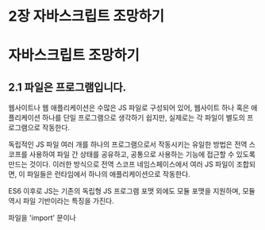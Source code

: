 # 2장 자바스크립트 조망하기

# 자바스크립트 조망하기

## 2.1 파일은 프로그램입니다.

웹사이트나 웹 애플리케이션은 수많은 JS 파일로 구성되어 있어, 웹사이트 하나 혹은 애플리케이션 하나를 단일 프로그램으로 생각하기 쉽지만, 실제로는 각 파일이 별도의 프로그램으로 작동한다.

독립적인 JS 파일 여러 개를 하나의 프로그램으로서 작동시키는 유일한 방법은 전역 스코프를 사용하여 파일 간 상태를 공유하고, 공통으로 사용하는 기능에 접근할 수 있도록 만드는 것이다. 이러한 방식으로 전역 스코프 네임스페이스에서 여러 JS 파일이 조합되면, 이 파일들은 런타임에서 하나의 애플리케이션으로 작동한다.

ES6 이후로 JS는 기존의 독립형 JS 프로그램 포맷 외에도 모듈 포맷을 지원하며, 모듈 역시 파일 기반이라는 특징을 가진다.

파일을 'import' 문이나 **<script type="module">** 태그를 통해 불러올 경우, 이는 하나의 모듈로서 처리된다.

JS는 각 모듈을 별도로 처리하며, 한 모듈을 불러오면 런타임에서 다른 모듈과 상호작용할 수 있다.

하지만 파일이든 모듈이든, 각 파일은 제3의 작고 독립적인 프로그램과 협력하여 프로그램 전체를 작동시키는 고유한 작은 프로그램으로 생각해야 한다.

## 2.2 값

프로그램에서 가장 기본적인 단위는 값이고 JS에서 값은 크게 원시 타입과 객체 차입으로 분류된다.

JS에서은 리터를을 사용해 프로그램에 값을 주입한다

- 리터럴이란??
  리터럴(literal)은 자바스크립트와 같은 프로그래밍 언어에서 소스 코드에 직접 나타나는 고정된 값으로, 리터럴을 사용하면 변수나 상수에 할당할 수 있는 값들을 직접적으로 표현할 수 있다. 예를 들어, 아래와 같은 종류의 리터럴이 있다:
  1. **숫자 리터럴**: **10**, **3.14**, **500**
  2. **문자열 리터럴**: **"안녕하세요"**, **'hello'**
  3. **논리적 리터럴 (boolean)**: **true**, **false**
  4. **배열 리터럴**: **[1, 2, 3]**
  5. **객체 리터럴**: **{ name: "Jane", age: 22 }**
  6. **함수 리터럴**: **function() {}** 또는 화살표 함수 **(a, b) => a + b**
     리터럴은 코드 내에서 값을 직접 표현하는 간단하고 효율적인 방법을 제공한다.

```jsx
greeting(”제 이름은 성한 입니다.”)
```

위의 예시에서 “제 이름은 카일 입니다.”라는 값은 원시 문자열 리터럴이다.

참고로 문자열은 문자를 모아놓은 집합으로, 보통 단어나 문장을 표현하는 용도로 사용한다.

예시에서는 문자열의 범위를 큰따옴표로 정하였는데 작은따옴표를 사용해 문자열 범위를 정의할 수도 있다. 어떤 표기법을 사용할지는 전적으로 개인의 취향에 따라 달라지지만 코드 가독성과 유지 보수를 위해 일관성 있는 표기법을 사용해야한다.

또한 문자열 범위를 정할 때 따옴표가 아니라 백틱을 사용할 수 있는데 아래와 같이 백틱으로 감싼 문자열에는 변수 표현식인 `${…}` 부분이 현재값(성한)으로 대체되는 보간법을 사용한다.

```jsx
const firstName = "성한";

console.log(`제 이름은 ${firstName}입니다.`);
//제 이름은 성한입니다.
```

물론 보간법 없이 사용할 수도 있지만 백틱이 만들어진 목적과 부합하지 않기에 권장하지않는다.

JS에는 문자열 말고 불리언이나 숫자 같은 원시 리터럴 값을 사용할 수 있다.

```jsx
while (false) {
  console.log(3.141592);
  console.log("아... 배고파...너무 너무 배고파...");
}
```

while은 반복문의 종류로, 조건식이 참일 경우 {}안의 작업을 반복할 때 사용한다.

예시에서는 조건식이 false이므로 반복하지 않고 아무것도 콘솔에 찍히지 않는다.

또한 숫자 3.141592는 원주율의 근사값으로, 이렇게 값이 확정된 경우 값을 직접 작성하기 보다 Math.PI같이 이미 정의된 값을 가져다 쓰는게 좋다.

또한 숫자중 아주 큰 정수를 나타낼 때는 원시 타입 bigint를 사용한다.

JS는 문자열, 숫자, 불리언 이외에도 null과 undeined라는 원시타입을 지원하고 **null**과 **undefined**는 모두 "값이 없음"을 나타내지만, **undefined**는 변수가 선언되었으나 아직 어떤 값으로도 초기화되지 않았을 때나 값을 할당하지 않으면 자동으로 **undefined**가 할당되고 **null**은 변수에 값이 없다는 것을 의도적으로 명시할 때 사용하는 리터럴 값이다.

마지막으로 심벌이 있는데 심벌은 사람이 추측할 수 없게 만든 특수한 숨김값으로 주로 객체에서 특정한 키를 만들때 사용된다.

```jsx
hitchikersGuide[Symbol("삶의 의미")];
//42
```

일반적인 JS프로그램에서는 심벌이 거의 사용되지않고 라이브러리나 프레임 워크같이 좀 더 저차원 코드에서 사용된다.

### 2.2.1 배열과 객체

JS에는 원시 타입 말고 객체 타입이 존재하고 그중 배열은 특수한 유형의 객체로, 객체 내 정렬된 데이터에는 숫자 인덱스가 매겨진다.

```jsx
const names = ["성한", "민지", "기원", "성준", "서하"];

names.length;
//5

names[0];
//성한

names[3];
//성준
```

배열에는 원시 타입, 객체 타입 상관 없이 모든 타입의 값이 들어갈 수 있고 배열 안에 배열 역시 가능하다. 또한 함수 역시 값이므로 배열이나 객체의 값에 함수를 할당할 수 있다.

객체는 배열보다 일반적인 데이터 타입으로 정렬되지 않은 키-값 쌍을 모아놓은 컬렉션이다.

배열은 인덱스를 통해 요소에 접근하는 반면 객체는 키를 사용해 요소에 접근한다.

```jsx
const hong = {
  first: "hong",
  last: "sungjun",
  age: "29",
  specialties: ["태클걸기", "잘난척하기"],
};

console.log(`성준이 이름은 ${hong.first}${hong["last"]}입니다.`);
```

위의 예시에서 hong은 객체를 , first는 값이 모여있는 컬렉션인 객체에서 원하는 정보의 위치를 나타낸다.

객체에서 원하는 정보에 접근한은 방식은 예시처럼 온점을 사용하는 방식과 대괄호를 사용하는 방법이 있다.

### 2.2.2 값의 타입

typeof 연산자를 사용해 원시 타입 값과 객체 타입 값을 구분할 수있다.

```jsx
typeof 42; //"number"
typeof "abc"; //"stromg"
typeof true; //"boolean"
typeof undefined; //"undefined"
typeof null; //"object"
typeof { a: 1 }; //"object"
typeof [1, 2, 3]; //"object"
typeof function hello() {}; //"function"
```

위에서 주의해야할 부분은 null의 타입은 null이 아니라 object이다. 또한 function은 타입이 function인데 array는 array가 아니라 object이다.

## 2.3 변수 선언과 사용

변수를 사용하려면 번수 선언이 선행되어야 한다. 식별자라고도 부르는 변수는 다양한 문법으로 선언할 수 있는데, 문법마다 작동 방식이 다르다

```jsx
var adult = true;

if (adult) {
  var myName = "성한";
  var myAge = 31;

  let originName = "기원";
  let originAge = 30;
}

console.log(myName); //"성한"
console.log(originName); //오류~~~~~
```

여기서 var와 let은 프로그램 내에서 사용할 수 있는 변수를 정의한다. 여기에 더해 초기값을 할당할 수 있는 변수를 선언하는 역할도 한다.

다만 여기서 var와 let의 가장 큰 차이는 선언한 변수의 접근 범위에서 차이를 보인다.

var로 선언된 변수의 접근범위는 함수스코프이고 let으로 선언된 변수의 범위는 블록 스코프이다.

- **함수 스코프(Function Scope)**: 함수 내에서 선언된 변수는 해당 함수 내에서만 접근할 수 있다. 함수 밖에서는 그 변수를 볼 수 없다. JavaScript에서 **var** 키워드로 선언된 변수가 이에 해당한다.
- **블록 스코프(Block Scope)**: 블록 스코프는 중괄호 **{}**로 감싸진 코드 블록 내에서 선언된 변수가 그 블록 내에서만 유효하며, 블록 밖에서는 접근할 수 없다. JavaScript의 **let**과 **const**로 선언된 변수들이 블록 스코프를 따른다.

위의 예시에서 보여준 var와 let 말고도 const를 사용해 변수를 선언할 수있다.

const는 let과 유사하지만, 선언되는 순간에 값을 할당해야 하고 나중에 다른 값을 재할당할 수 없다는 차이가 있다.

```jsx
const myBirthday = true;
let age = 31;

if (myBirthday) {
  age = age + 1; //age는 let으로 선언했으므로 값 재할당이 가능하다.
  myBirthday = false; //오류가 발생합니다.
}
```

다만 const로 선언한 변수는 재할당이 불가능할 뿐이지 값을 바꿀수 없는건 아니다.

객체 자체를 재할당하는 건 불가능하지만 값은 바꿀 수 있기 때문이다.

```jsx
const members = ["권성한", "한민지", "최기원", "홍성준", "금서하"];

members[0] = "KEN"; //정상 작동합니다.
members = []; //오류 발생
```

이렇게 var, let, const 말고도 특정 스코프 내에 변수와 같은 식별자를 선언하는 방법이있는데 아래와 같다.

```jsx
function hello(newMember) {
  console.log(`${newMember}님 환영합니다~~`);
}

hello("KEN");
//KEN님 환영합니다~~
```

식별자 hello의 유효 범위는 가장 바깥 ㅅ코프이고 함수를 참조한다. 반면 함수의 매개변수 newMember는 함수 안에서 생성되므로 함수 스코프에서만 접근가능하고 그렇기 때문에 var로 선언한 변수처럼 작동한다.

또한 아래와 같이 catch절을 만들 때 변수가 선언되기도 하는데 catch 절에 전달하는 err의 스코프는 let으로 선언한 변수처럼 블록스코플 갖는다.

```jsx
try {
  someError();
} catch (err) {
  console.log(err);
}
```

## 2.4 함수

JS로 개발할 때 우리는 함수보다 좀 더 포괄적인 개념인 프로시저를 프로그램에 녹여 내기 위해 심사숙고 하며 함수를 작성해야 한다. 여기서 프로시저는 한 번 이상 호출할 수 있고 입력값이 있을수 있으며 하나 이상의 출력값을 반환하는 구문의 모음을 의미한다.

```jsx
function awesomeFunction(coolThings) {
  //.....
  return amazingStuff;
}
```

위와 같은 방식을 함수 선언문이라고 하는데, 함수 선언이란 이름이 함수가 다른 문의 표현식이 아니라 문 자체이기 때문에 붙게 됐다.

함수 선언으로 정의한 awesomeFunction은 식별자 awesomeFunction과 실제 함수를 나타내는 값의 연관이 코드 실행 단계가 아닌 컴파일 단계에서 맺어진다.

함수 선언 말고도 함수 표현식을 사용해 함수를 정의, 할당할 수있다.

```jsx
const awesomeFunction = function (coolThings) {
  //.....
  return amazingStuff;
};
```

위와 같이 함수 표현식으로 선언한 함수가 함수 선언으로 선언한 함수와 다른 점은 함수와 함수 식별자가 코드가 실행되기 전까지는 관계를 맺지 않는다는 점이다.

JS에서 함수는 할당 가능하고 어디든 전달가능한 값이라는 특징이 매우 중요하다. JS에서 함수는 객체의 종류이기에 함수를 값으로 취급하는 게 필수이다.

함수는 매개변수(parameter)를 통해 입력을 받고 매개변수는 함수내에서 지역 변수 역할을 한다.

함수는 0개부터 원하는 개수까지 원하는 만큼 매개변수를 받을 수 있도록 정의할 수 있고 함수를 호출할때는 인수(argument)라 부르는 값을 매개변수에 할당해야한다.

또한 return을 통해서 함수에서 값을 반환할 수 있다. 함수는 하나의 값만 반환할 수 있고 여러개를 반환하고 싶다면 객체나 배열로 반환해야한다.

또한 함수는 값이므로 함수를 객체의 프로퍼티로 할당할 수 있다.

```jsx
const whatToSay = {
  greeting() {
    console.log("안녕하세요");
  },
  question() {
    console.log("이름이 뭔가용?");
  },
  answer() {
    console.log("제이름은 성한퀀입니다");
  },
};

whatToSay.greeting(); //안녕하세요
```

위의 코드에서 세 함수(greeting(), question(), answer())는 whatToSay라는 객체에 종속된다.

각 함수를 호출하려면 객체의 프로퍼티에 접근해 호출하려는 함수의 참조에 접근해야한다.

## 2.5 비교

JS에 비교를 가능하게 하는 몇 가지 메커니즘이 있다.

### 2.5.1 같음에 대한 고찰

JS에서 같음을 비교할 때는 ‘정확하게’ 일치하는지를 따지기도 하지만 때로는 ‘아주 유사하다’ 하거나 ‘교환 가능’한지와 같이 좀 더 넓은 관점에서 비교하는 경우도 있다.

그렇기 때문에 일치 비교와 동등비교의 차이를 알고 있어야 한다.
JS의 등호 세 개가 붙은 형태인 일치 연산자(===)가 있는데 대부분 비교대상이 정확히 같을때 참을 반환하는 연산자라고 예상하지만 NaN이나 -0과 같은 특수한 값과 함께 사용되면 예상과 다르게 작동될수있다.

```jsx
3 === 3.0;           //true
"yes" === "yes";     //true
null === null.       //true
false === false.     //true

42 === "42";        //false
"hello" === "Hello";//false
true === 1;         //false
0 === null;         //false
"" === null;        //false
null === undefined. //false

NaN === NaN;        //false
0 === -0;           //true
```

NaN을 만나면 === 연산자는 거짓말을 한다. NaN과 또다른 NaN은 같지 않다고 말하고 -0이 0과 같다고 거짓말을한다.

그렇기 때문에 NaN과 비교할때는 NumberisNaN()을 사용하고, -0과 비교할때는 Object.is()를 사용해서 비교하는게 좋다.

결론은 === 연산자만으로는 정확한 비교를 할 수 없다는 사실이다.

또한 원시타입이 아닌 객체끼리 비교할 때는 상황이 조금 다르다

```jsx
[1, 2, 3] === [1, 2, 3]       //false
{a: 42} === {a: 42}           //false
(x => x * 2) === (x => x * 2) //false
```

위와 같이 JS에서 객체를 비교할 경우에는 독자성 일치를 비교한다.

JS에서 객체는 참조에 의해 고정되며 참조 복사본을 사용해서 할당 전달된다.그리고 참조를 대상으로 일치 비교가 일어난다.

```jsx
const x = [1, 2, 3];

const y = x;
//참조를 복사한 값이 할당되기 때문에 변수 y는 x의 복사본이 아니라 x와 같은 배열을 참조한다.

y === x; //true
y === [1, 2, 3]; //false
x === [1, 2, 3]; //false
```

위의 예시에서 y와 x가 같은 배열에 대한 참조를 담고있기에 y === x는 true를 반환하지만 나머지는 새로운 배열과 비교가 일어나기 때문에 false를 반환한다. 예시 배열의 내용이 변경되도 결과는 동일하다.

JS에는 객체 구조가 같은지 비교하기위해서는 직접 코드를 작성해서 비교해야한다.

### 2.5.2 강제 변환

강제변환은 타입의 값이 다른 타입의 값으로 변하는걸 의미한다.

JS에서 ==연산자(동등연산자)는 설계가 부실하고 버그가 많다. JS 창시자인 브렌던 아이크조차 동등 연산자 설계에는 실수가 있다고 한탄했다.

근본적인 문제는 동등 연산자가 비교 대상이 되는 값의 타입을 고려하지 않고 비교를 수행한다는 아주 잘못된 정보로 인해 발생했다.

== 연산자는 === 연산자와 유사한 방식으로 피연산자의 타입을 비교하지만 피연산자의 타입이 다른경우 == 연산자는 비교 이전에 강제로 타입을 맞추는 작업을 수행한다. 두 연산자 모두 타입이 같은 값을 비교한 다는 점에서는 동일하지만 == 연산자는 강제 변환을 먼저 실행해 피연산자의 타입을 맞춘 이후에 작동하기에 **강제 변환 동등 연산자**라고 설명하는게 적합하다.

```jsx
42 == "42"; //true
1 == true; //true
```

두 줄의 피연산자 모두 타입이 다르지만 동등 연산자는 숫자형이 아닌 값을 숫자로 바꾼다음 비교를 하였습니다. 뿐만아니라 <, >, <=, >= 과 같은 연산자들 역시 타입이 다름 경우에는 강제 변환이 일어난다.

비교 연산자는 피연산자가 모두 문자열인 경우를 제외하고는 숫자 타입으로 타입을 변환해 비교를 진행한다. 피연산자 모두가 문자열인 경우에는 사전처럼 알파벳순으로 문자열을 비교한다.

비교 연산자를 사용할 때 타입 면환을 피할 방법은 피연산자의 타입을 일치시키는 것 말고는 없고 개발을 하다 보면 피연산자끼리 타입이 다른 경우를 피하지 못할 가능성도 높기에 비교 연산자의 작동 방식을 제대로 배우고 받아들이는게 현명한 접근이다.

## 2.6 코드 구조화 패턴

JS 생태계 전반에 걸쳐 데이터와 행동 관점에서 코드를 구조화하는 패턴은 크게 클래스와 모듈 두 가지가 있고, 두 패턴은 서로 상호 배타적인 패턴이 아니다. 그렇기 때문에 많은 프로그램이 두 패턴을 모두 사용한다.

### 2.6.1 클래스

클래스는 사용자가 정의한 데이터 ‘타입’으로 데이터와 이 데이터를 조작하는 동작이 들어간다. 그런데 클래스는 사용자 정의 데이터 타입이 어떻게 동작하는지 정의하긴 하지만 구체적인 값은 아니다. 프로그램에서 사용할 수 있는 구체적인 값이 필요하면 new 키워드를 사용해 인스턴스를 만든다.

```jsx
class Page {
  constructor(text) {
    this.text = text;
  }

  print() {
    console.log(this.text);
  }
}

class Notebook {
  constructor() {
    this.page = [];
  }

  addPage(text) {
    var page = new Page(text);
    this.pages.push(page);
  }

  print() {
    for (let page of this.pages) {
      page.print();
    }
  }
}

var mathNotes = new Notebook();
mathNotes.addPage("기초 연산: + = * / ... ");
mathNotes.addPage("삼각법: sin cos tan .... ");

mathNotes.print();
//....
```

Page 클래스에서 문자열 형태의 데이터는 this.text 멤버 변수에 저장되고 print()메서드를 사용하여 콘솔에 데이터를 출력할수 있다.

Notebook 클래스에서는 Page 인스턴스가 요소로 있는 배열을 데이터로 사용하는데 동작을 정의한 메서드는 두가지가 있다. 첫 번째 메서드 addPage()는 Page 인스턴스를 새롭게 만들고 이 인스턴스를 멤버 변수인 배열에 추가하고 또다른 메서드 print()는 Notebook 내 모든 페이지를 출력하는 동작을 한다.

클래스의 동작은 클래스만 가지고 사용할수 없고 인스턴스를 통해서만 호출할 수 있다.

클래스 메커니즘을 사용하면 데이터와 데이터의 동작을 한곳에 묶어 구조화 할수 있다.

**상속**

클래스 지향 설계는 상속과 다향성을 빼놓고 생각할 수 없다.

```jsx
class Publication {
  constructor(title, author, pubDate) {
    this.title = title;
    this.author = author;
    this.pubDate = pubDate;
  }

  print() {
    console.log(`
			제목: ${this.title}
			저자: ${this.author}
			발행일: ${this.pubDate}
		`);
  }
}
```

Publication 클래스에 출판에 필요한 동작이 정의되어있다.

```jsx
class Book extends Publication {
  constructor(bookDetails) {
    super(bookDetails.title, bookDetails.author, bookDetails.publishedOn);
    this.publisher = bookDetails.publisher;
    this.ISBN = bookDetails.ISNB;
  }

  print() {
    super.print();
    console.log(`
			출판사: ${this.publisher}
			ISBN: ${this.ISNB}
		`);
  }
}

class BlogPost extends Publication {
  constructor(title, author, pubDate, URL) {
    super(title, author, pubDate);
    this.URL = IRL;
  }

  print() {
    super.print();
    console.log(`URL: ${this.URL}`);
  }
}
```

Book 과 BlogPost클래스 모두 extends라는 키워드를 사용해 Publication 클래스에서 정의한 동작을 확장해서 사용하고있다.

각 클래스 생성자 내에 있는 super()는 부모 클래스의 생서자를 자식 클래스에서 사용할 수 있도록 동일한 작업을 하는 코드를 다시 작성하지 않아도 출판 타입에 맞게 초기화 할 수 있다.

```jsx
var YDKJSY = new Book({
	title = "You Don't Know JS Yet",
	author: "카일 심슨",
	publishedOn: "2020년 1월",
	publisher: "독립 출판",
	ISBN: "979-8602477249"
});

YDJSY.print();
```

예시에서 부모클래스인 Publication에서 상속받아 재정의한 메서드인 print를 호출할수있는데 자식 클래스 Book과 BlogPost 각각 재정의된 print() 내부에서 super.print()가 호출되면서 부모 클래서에 정의된 메서드 print()를 그대로 상속 받아 사용한다.

이렇게 상속받은 메서드와 새롭게 정의된 메서드의 이름이 동일하고 공존할 수 있는걸 다향성이라고한다.

### 2.6.2 모듈

**모듈의 정의 및 필요성**

모듈은 자바스크립트에서 코드를 구조화하고 관리하기 위해 사용된다. 모듈은 코드의 재사용성을 높이고, 유지 관리를 쉽게 만들며, 글로벌 네임스페이스의 오염을 방지한다. 특히 대형 프로젝트에서 모듈은 필수적이다.

**모듈 패턴**

- **클래식 모듈 패턴:** 클로저를 활용하여 공개 메소드만 외부에 노출시키고 나머지를 숨길 수 있다. 예를 들어, 'Publication', 'Book', 'BlogPost' 등의 객체를 생성하여 공개 API만을 제공한다.
- **공개된 모듈 패턴:** 모듈 패턴을 확장하여 import와 export를 사용하여 코드를 더 깔끔하게 관리할 수 있다.

아래는 자바스크립트에서 모듈을 사용하는 코드의 예시이다:

```jsx
function Publication(title, author, pubDate) {
  var publicAPI = {
    print() {
      console.log(`제목: ${title}\n저자: ${author}\n발행일: ${pubDate}`);
    },
  };
  return publicAPI;
}

function Book(bookDetails) {
  var pub = Publication(
    bookDetails.title,
    bookDetails.author,
    bookDetails.publishedOn
  );
  var publicAPI = {
    print() {
      pub.print();
      console.log(
        `출판사: ${bookDetails.publisher}\nISBN: ${bookDetails.ISBN}`
      );
    },
  };
  return publicAPI;
}

function BlogPost(title, author, pubDate, URL) {
  var pub = Publication(title, author, pubDate);
  var publicAPI = {
    print() {
      pub.print();
      console.log(`URL: ${URL}`);
    },
  };
  return publicAPI;
}
```

이 코드는 모듈 패턴을 사용하여 'Publication', 'Book', 'BlogPost' 클래스를 모듈처럼 활용한다. 각 함수는 객체를 반환하며, 이 객체들은 특정 데이터를 담고 있고, **`print()`** 메서드를 통해 정보를 콘솔에 출력한다.

**모듈화의 장점**

- **재사용성:** 모듈은 코드를 재사용 가능하게 만들어 프로젝트 전반에 걸쳐 일관성을 유지할 수 있도록 도와준다.
- **유지 관리:** 모듈을 사용하면 코드의 유지 관리가 용이해진다. 각 모듈은 독립적이기 때문에 하나의 모듈을 수정하더라도 다른 모듈에 영향을 미치지 않는다.
- **네임스페이스 관리:** 모듈은 전역 네임스페이스를 오염시키지 않고, 필요한 부분만을 노출시켜 프로그램의 안정성을 보장한다.

이처럼 모듈은 코드를 깔끔하고 효과적으로 관리할 수 있게 하는 중요한 도구이다. 모듈을 사용하면 프로젝트의 구조를 명확하게 하고, 각각의 컴포넌트를 쉽게 관리 및 업데이트할 수 있다.
